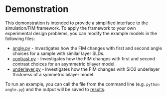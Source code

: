 # Demonstration
This demonstration is intended to provide a simplified interface to the simulation/FIM framework. To apply the framework to your own experimental design problems, you can modify the example models in the following files:
* [angle.py](/demo/angle.py) - Investigates how the FIM changes with first and second angle choices for a sample with similar layer SLDs.
* [contrast.py](/demo/contrast.py) - Investigates how the FIM changes with first and second contrast choices for an asymmetric bilayer model.
* [underlayer.py](/demo/underlayer.py) - Investigates how the FIM changes with SiO2 underlayer thickness of a symmetric bilayer model.

To run an example, you can call the file from the command line (e.g. ```python angle.py```) and the output will be saved to [results](/demo/results).
